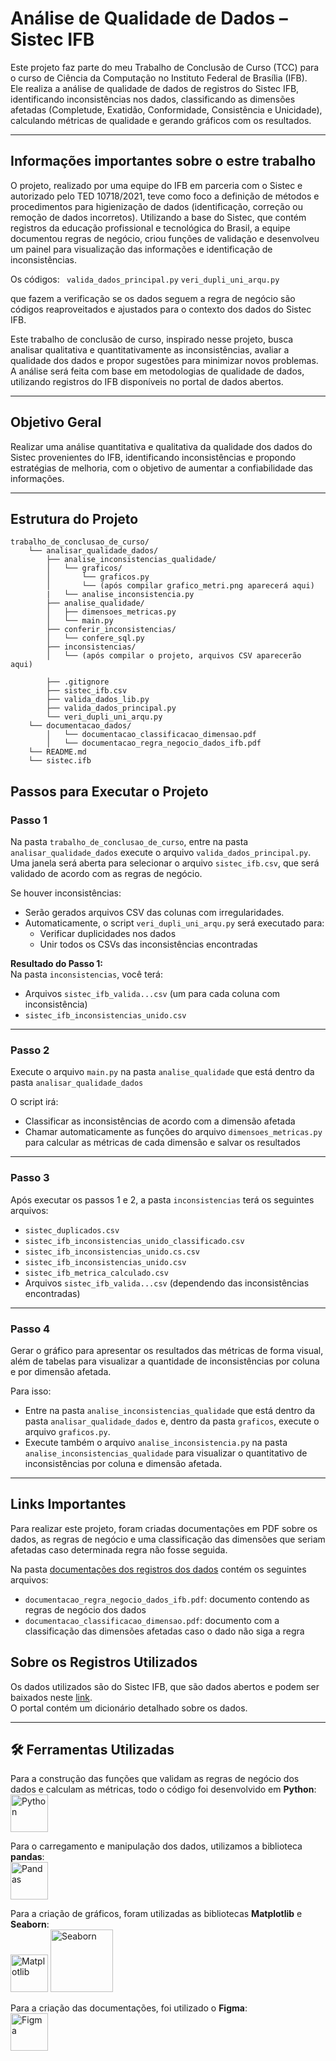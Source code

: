 
# Análise de Qualidade de Dados – Sistec IFB

Este projeto faz parte do meu Trabalho de Conclusão de Curso (TCC) para o curso de Ciência da Computação no Instituto Federal de Brasília (IFB).  
Ele realiza a análise de qualidade de dados de registros do Sistec IFB, identificando inconsistências nos dados, classificando as dimensões afetadas (Completude, Exatidão, Conformidade, Consistência e Unicidade), calculando métricas de qualidade e gerando gráficos com os resultados.

---

## Informações importantes sobre o estre trabalho
O projeto, realizado por uma equipe do IFB em parceria com o Sistec e autorizado pelo TED 10718/2021, teve como foco a definição de métodos e procedimentos para higienização de dados (identificação, correção ou remoção de dados incorretos). Utilizando a base do Sistec, que contém registros da educação profissional e tecnológica do Brasil, a equipe documentou regras de negócio, criou funções de validação e desenvolveu um painel para visualização das informações e identificação de inconsistências.

Os códigos: 
` valida_dados_principal.py`
` veri_dupli_uni_arqu.py `

que fazem a verificação se os dados seguem a regra de negócio são códigos reaproveitados e ajustados para o contexto dos dados do Sistec IFB.

Este trabalho de conclusão de curso, inspirado nesse projeto, busca analisar qualitativa e quantitativamente as inconsistências, avaliar a qualidade dos dados e propor sugestões para minimizar novos problemas. A análise será feita com base em metodologias de qualidade de dados, utilizando registros do IFB disponíveis no portal de dados abertos.

---

## Objetivo Geral

Realizar uma análise quantitativa e qualitativa da qualidade dos dados do Sistec provenientes do IFB, identificando inconsistências e propondo estratégias de melhoria, com o objetivo de aumentar a confiabilidade das informações.

---

## Estrutura do Projeto

```plaintext
trabalho_de_conclusao_de_curso/
    └── analisar_qualidade_dados/
        ├── analise_inconsistencias_qualidade/
        │   └── graficos/
        │       └── graficos.py
        │       └── (após compilar grafico_metri.png aparecerá aqui)
        |   └── analise_inconsistencia.py
        ├── analise_qualidade/
        │   ├── dimensoes_metricas.py
        │   └── main.py
        ├── conferir_inconsistencias/
        │   └── confere_sql.py
        ├── inconsistencias/
        │   └── (após compilar o projeto, arquivos CSV aparecerão aqui)
        
        ├── .gitignore
        ├── sistec_ifb.csv
        ├── valida_dados_lib.py
        ├── valida_dados_principal.py 
        └── veri_dupli_uni_arqu.py
    └── documentacao_dados/
        │   └── documentacao_classificacao_dimensao.pdf 
        │   └── documentacao_regra_negocio_dados_ifb.pdf
    └── README.md
    └── sistec.ifb
```

## Passos para Executar o Projeto

### Passo 1
Na pasta `trabalho_de_conclusao_de_curso`, entre na pasta `analisar_qualidade_dados` execute o arquivo `valida_dados_principal.py`.  
Uma janela será aberta para selecionar o arquivo `sistec_ifb.csv`, que será validado de acordo com as regras de negócio.

Se houver inconsistências:

- Serão gerados arquivos CSV das colunas com irregularidades.
- Automaticamente, o script `veri_dupli_uni_arqu.py` será executado para:
  - Verificar duplicidades nos dados
  - Unir todos os CSVs das inconsistências encontradas

**Resultado do Passo 1:**  
Na pasta `inconsistencias`, você terá:

- Arquivos `sistec_ifb_valida...csv` (um para cada coluna com inconsistência)
- `sistec_ifb_inconsistencias_unido.csv`

---

### Passo 2
Execute o arquivo `main.py` na pasta `analise_qualidade` que está dentro da pasta `analisar_qualidade_dados`

O script irá:

- Classificar as inconsistências de acordo com a dimensão afetada
- Chamar automaticamente as funções do arquivo `dimensoes_metricas.py` para calcular as métricas de cada dimensão e salvar os resultados

---

### Passo 3
Após executar os passos 1 e 2, a pasta `inconsistencias` terá os seguintes arquivos:

- `sistec_duplicados.csv`
- `sistec_ifb_inconsistencias_unido_classificado.csv`
- `sistec_ifb_inconsistencias_unido.cs.csv`
- `sistec_ifb_inconsistencias_unido.csv`
- `sistec_ifb_metrica_calculado.csv`
- Arquivos `sistec_ifb_valida...csv` (dependendo das inconsistências encontradas)

---

### Passo 4
Gerar o gráfico para apresentar os resultados das métricas de forma visual, além de tabelas para visualizar a quantidade de inconsistências por coluna e por dimensão afetada.

Para isso:

- Entre na pasta `analise_inconsistencias_qualidade` que está dentro da pasta `analisar_qualidade_dados` e, dentro da pasta `graficos`, execute o arquivo `graficos.py`.
- Execute também o arquivo `analise_inconsistencia.py` na pasta `analise_inconsistencias_qualidade` para visualizar o quantitativo de inconsistências por coluna e dimensão afetada.

---

## Links Importantes

Para realizar este projeto, foram criadas documentações em PDF sobre os dados, as regras de negócio e uma classificação das dimensões que seriam afetadas caso determinada regra não fosse seguida.
 
Na pasta [documentações dos registros dos dados](https://github.com/ninivehelen/Trabalho-de-Conclusao-de-Curso/tree/31ba36e2c2f3b60d04edc84f0664a2341946640e/documentacao_dados) contém os seguintes arquivos:

- `documentacao_regra_negocio_dados_ifb.pdf`: documento contendo as regras de negócio dos dados  
- `documentacao_classificacao_dimensao.pdf`: documento com a classificação das dimensões afetadas caso o dado não siga a regra

## Sobre os Registros Utilizados
Os dados utilizados são do Sistec IFB, que são dados abertos e podem ser baixados neste [link](https://diretorios.ifb.edu.br/diretorios/1558).  
O portal contém um dicionário detalhado sobre os dados.

---

## 🛠️ Ferramentas Utilizadas  

Para a construção das funções que validam as regras de negócio dos dados e calculam as métricas, todo o código foi desenvolvido em **Python**:  
<img src="https://cdn.jsdelivr.net/gh/devicons/devicon/icons/python/python-original.svg" alt="Python" width="60" height="60"/>  

Para o carregamento e manipulação dos dados, utilizamos a biblioteca **pandas**:  
<img src="https://cdn.jsdelivr.net/gh/devicons/devicon/icons/pandas/pandas-original.svg" alt="Pandas" width="60" height="60"/>  

Para a criação de gráficos, foram utilizadas as bibliotecas **Matplotlib** e **Seaborn**:  
<img src="https://matplotlib.org/_static/logo2_compressed.svg" alt="Matplotlib" width="60" height="60"/>
<img src="https://seaborn.pydata.org/_static/logo-wide-lightbg.svg" alt="Seaborn" width="100"/>  

Para a criação das documentações, foi utilizado o **Figma**:  
<img src="https://cdn.jsdelivr.net/gh/devicons/devicon/icons/figma/figma-original.svg" alt="Figma" width="60" height="60"/>  
 






